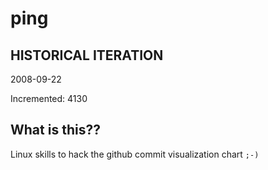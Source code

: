 # ping

## HISTORICAL ITERATION
2008-09-22

Incremented: 4130

## What is this?? 
Linux skills to hack the github commit visualization chart `;-)`
